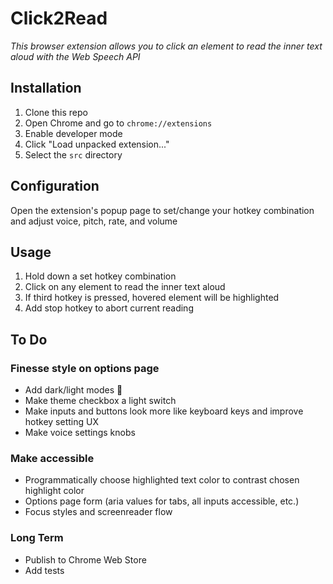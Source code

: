 # Click2Read

*This browser extension allows you to click an element to read the inner text aloud with the Web Speech API*


## Installation

1. Clone this repo
2. Open Chrome and go to `chrome://extensions`
3. Enable developer mode
4. Click "Load unpacked extension..."
5. Select the `src` directory


## Configuration

Open the extension's popup page to set/change your hotkey combination and adjust voice, pitch, rate, and volume


## Usage

1. Hold down a set hotkey combination
2. Click on any element to read the inner text aloud
3. If third hotkey is pressed, hovered element will be highlighted
4. Add stop hotkey to abort current reading


## To Do

### Finesse style on options page

- Add dark/light modes 🚧
- Make theme checkbox a light switch
- Make inputs and buttons look more like keyboard keys and improve hotkey setting UX
- Make voice settings knobs

### Make accessible

- Programmatically choose highlighted text color to contrast chosen highlight color
- Options page form (aria values for tabs, all inputs accessible, etc.)
- Focus styles and screenreader flow

### Long Term

- Publish to Chrome Web Store
- Add tests
